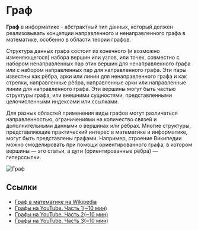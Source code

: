# Граф

**Граф** в информатике - абстрактный тип данных, который должен реализовывать концепции направленного и ненаправленного
графа в математике, особенно в области теории графов.

Структура данных графа состоит из конечного (и возможно изменяющегося) набора вершин или узлов, или точек, совместно с 
набором ненаправленных пар этих вершин для ненаправленного графа или с набором направленных пар для направленного графа.
Эти пары известны как рёбра, арки или линии для ненаправленного графа и как стрелки, направленные рёбра, направленные
арки или направленные линии для направленного графа. Эти вершины могут быть частью структуры графа, или внешними
сущностями, представленными целочисленными индексами или ссылками.

Для разных областей применения виды графов могут различаться направленностью, ограничениями на количество связей и
дополнительными данными о вершинах или рёбрах. Многие структуры, представляющие практический интерес в математике и
информатике, могут быть представлены графами. Например, строение Википедии можно смоделировать при помощи
ориентированного графа, в котором вершины — это статьи, а дуги (ориентированные рёбра) — гиперссылки.

![Граф](https://www.tutorialspoint.com/data_structures_algorithms/images/graph.jpg)

## Ссылки

- [Граф в математике на Wikipedia](https://ru.wikipedia.org/wiki/%D0%93%D1%80%D0%B0%D1%84_(%D0%BC%D0%B0%D1%82%D0%B5%D0%BC%D0%B0%D1%82%D0%B8%D0%BA%D0%B0))
- [Графы на YouTube. Часть 1(~10 мин)](https://www.youtube.com/watch?v=GOUuhJPLG3s)
- [Графы на YouTube. Часть 2(~10 мин)](https://www.youtube.com/watch?v=N-kCJJkTk7g)
- [Графы на YouTube. Часть 3(~10 мин)](https://www.youtube.com/watch?v=2o3TINew0b8)